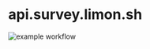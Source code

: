 # api.survey.limon.sh

![example workflow](https://github.com/limon-sh/api.survey.limon.sh/actions/workflows/aws.yml/badge.svg)


